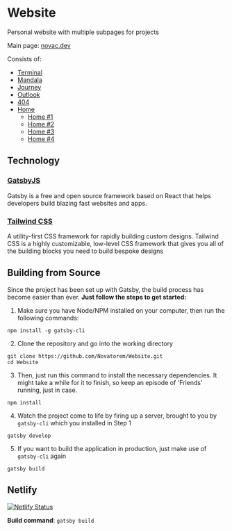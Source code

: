 # Website
Personal website with multiple subpages for projects 

Main page: [novac.dev](https://novac.dev)

Consists of:
* [Terminal](https://novac.dev/x/intro)
* [Mandala](https://novac.dev/x/mandala)
* [Journey](https://novac.dev/x/journey)
* [Outlook](https://novac.dev/x/outlook)
* [404](https://novac.dev/404)
* [Home](https://novac.dev/x/home) 
    * [Home #1](https://novac.dev/x/home1)
    * [Home #2](https://novac.dev/x/home2)
    * [Home #3](https://novac.dev/x/home3)
    * [Home #4](https://novac.dev/x/home4)

## Technology

### [GatsbyJS](https://www.gatsbyjs.org/)

Gatsby is a free and open source framework based on React that helps developers build blazing fast websites and apps.

### [Tailwind CSS](https://tailwindcss.com/)

A utility-first CSS framework for rapidly building custom designs. Tailwind CSS is a highly customizable, low-level CSS framework that gives you all of the building blocks you need to build bespoke designs

## Building from Source

Since the project has been set up with Gatsby, the build process has become easier than ever.
**Just follow the steps to get started:**

1. Make sure you have Node/NPM installed on your computer, then run the following commands:

```console
npm install -g gatsby-cli
```

2. Clone the repository and go into the working directory

```console
git clone https://github.com/Novatorem/Website.git
cd Website
```

3. Then, just run this command to install the necessary dependencies. It might take a while for it to finish, so keep an episode of 'Friends' running, just in case.

```console
npm install
```

4. Watch the project come to life by firing up a server, brought to you by `gatsby-cli` which you installed in Step 1

```console
gatsby develop
```

5. If you want to build the application in production, just make use of `gatsby-cli` again

```console
gatsby build
```

## Netlify

[![Netlify Status](https://api.netlify.com/api/v1/badges/fe6b65bf-64de-498f-9ae1-72e127ad003c/deploy-status)](https://app.netlify.com/sites/novatorem/deploys)

**Build command**: `gatsby build`